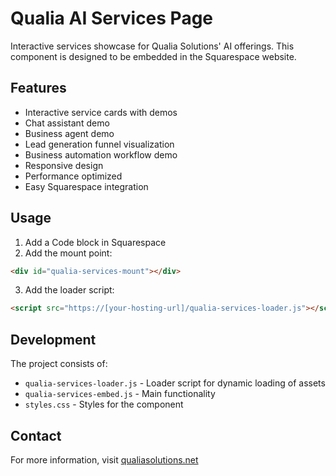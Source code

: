 # Qualia AI Services Page

Interactive services showcase for Qualia Solutions' AI offerings. This component is designed to be embedded in the Squarespace website.

## Features

- Interactive service cards with demos
- Chat assistant demo
- Business agent demo
- Lead generation funnel visualization
- Business automation workflow demo
- Responsive design
- Performance optimized
- Easy Squarespace integration

## Usage

1. Add a Code block in Squarespace
2. Add the mount point:
```html
<div id="qualia-services-mount"></div>
```
3. Add the loader script:
```html
<script src="https://[your-hosting-url]/qualia-services-loader.js"></script>
```

## Development

The project consists of:
- `qualia-services-loader.js` - Loader script for dynamic loading of assets
- `qualia-services-embed.js` - Main functionality
- `styles.css` - Styles for the component

## Contact

For more information, visit [qualiasolutions.net](https://qualiasolutions.net) 